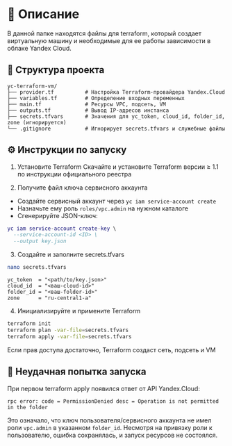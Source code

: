 # 📘 Описание

В данной папке находятся файлы для terraform, который создает виртуальную машину и необходимые для ее работы зависимости в облаке Yandex Cloud.

## 📁 Структура проекта
```
yc-terraform-vm/
├── provider.tf          # Настройка Terraform-провайдера Yandex.Cloud
├── variables.tf         # Определение входных переменных
├── main.tf              # Ресурсы VPC, подсеть, VM
├── outputs.tf           # Вывод IP-адресов инстанса
├── secrets.tfvars       # Значения для yc_token, cloud_id, folder_id, zone (игнорируется)
└── .gitignore           # Игнорирует secrets.tfvars и служебные файлы
```

## ⚙️ Инструкции по запуску

1. Установите Terraform
Скачайте и установите Terraform версии ≥ 1.1 по инструкции официального реестра

2. Получите файл ключа сервисного аккаунта

- Создайте сервисный аккаунт через `yc iam service-account create`
- Назначьте ему роль `roles/vpc.admin` на нужном каталоге
- Сгенерируйте JSON-ключ:

```lua
yc iam service-account create-key \
  --service-account-id <ID> \
  --output key.json
```

3. Создайте и заполните secrets.tfvars
```bash
nano secrets.tfvars
```

```hcl
yc_token  = "<path/to/key.json>"  
cloud_id  = "<ваш-cloud-id>"  
folder_id = "<ваш-folder-id>"  
zone      = "ru-central1-a"
```
4. Инициализируйте и примените Terraform

```bash
terraform init                              
terraform plan -var-file=secrets.tfvars     
terraform apply -var-file=secrets.tfvars  
```

Если прав доступа достаточно, Terraform создаст сеть, подсеть и VM

## 🚧 Неудачная попытка запуска
При первом terraform apply появился ответ от API Yandex.Cloud:

```vbnet
rpc error: code = PermissionDenied desc = Operation is not permitted in the folder
```
Это означало, что ключ пользователя/сервисного аккаунта не имел роли `vpc.admin` в указанном `folder_id`. Несмотря на привязку роли к пользователю, ошибка сохранялась, и запуск ресурсов не состоялся.
